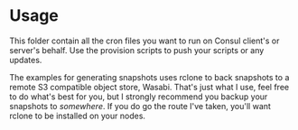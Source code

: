# Usage
This folder contain all the cron files you want to run on Consul client's or server's behalf.  Use the provision scripts to push your scripts or any updates.

The examples for generating snapshots uses rclone to back snapshots to a remote S3 compatible object store, Wasabi.  That's just what I use, feel free to do what's best for you, but I strongly recommend you backup your snapshots to _somewhere_.  If you do go the route I've taken, you'll want rclone to be installed on your nodes.
